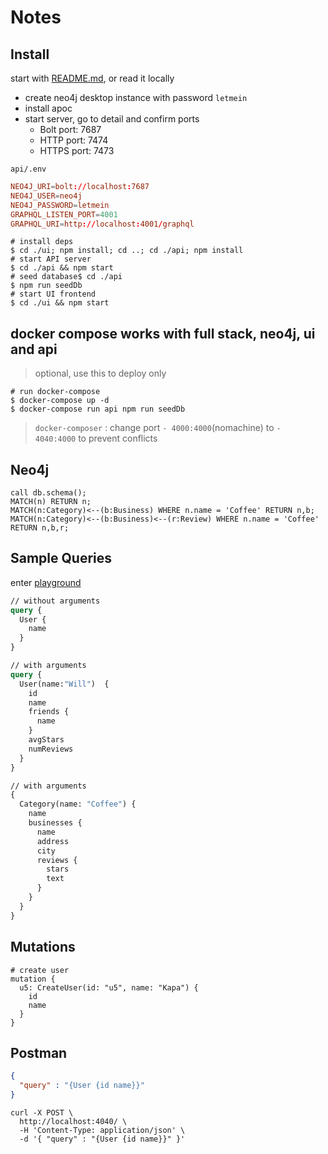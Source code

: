 # Notes

## Install

start with [README.md](https://github.com/grand-stack/grand-stack-starter), or read it locally

- create neo4j desktop instance with password `letmein`
- install apoc
- start server, go to detail and confirm ports 
  - Bolt port: 7687
  - HTTP port: 7474
  - HTTPS port: 7473

`api/.env`

```conf
NEO4J_URI=bolt://localhost:7687
NEO4J_USER=neo4j
NEO4J_PASSWORD=letmein
GRAPHQL_LISTEN_PORT=4001
GRAPHQL_URI=http://localhost:4001/graphql
```

```shell
# install deps
$ cd ./ui; npm install; cd ..; cd ./api; npm install
# start API server
$ cd ./api && npm start
# seed database$ cd ./api
$ npm run seedDb
# start UI frontend
$ cd ./ui && npm start
```

## docker compose works with full stack, neo4j, ui and api

> optional, use this to deploy only

```shell
# run docker-compose
$ docker-compose up -d
$ docker-compose run api npm run seedDb
```

> `docker-composer` : change port `- 4000:4000`(nomachine) to `- 4040:4000` to prevent conflicts

## Neo4j

```neo4j
call db.schema();
MATCH(n) RETURN n;
MATCH(n:Category)<--(b:Business) WHERE n.name = 'Coffee' RETURN n,b;
MATCH(n:Category)<--(b:Business)<--(r:Review) WHERE n.name = 'Coffee' RETURN n,b,r;
```

## Sample Queries

enter [playground](http://localhost:4001/graphql)

```graphql
// without arguments
query {
  User {
    name
  }
}

// with arguments
query {
  User(name:"Will")  {
    id
    name
    friends {
      name
    }
    avgStars
    numReviews
  }
}

// with arguments
{
  Category(name: "Coffee") {
    name
    businesses {
      name
      address
      city
      reviews {
        stars
        text
      }
    }
  }
}
```

## Mutations

```
# create user
mutation {
  u5: CreateUser(id: "u5", name: "Kapa") {
    id
    name
  }
}
```

## Postman

```json
{
  "query" : "{User {id name}}"
}
```

```shell
curl -X POST \
  http://localhost:4040/ \
  -H 'Content-Type: application/json' \
  -d '{ "query" : "{User {id name}}" }'
```
